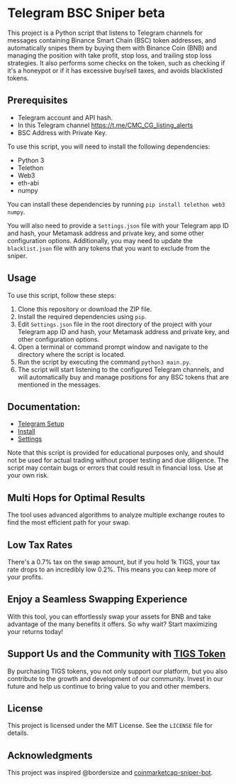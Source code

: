 # Telegram BSC Sniper beta

This project is a Python script that listens to Telegram channels for messages containing Binance Smart Chain (BSC) token addresses, and automatically snipes them by buying them with Binance Coin (BNB) and managing the position with take profit, stop loss, and trailing stop loss strategies. It also performs some checks on the token, such as checking if it's a honeypot or if it has excessive buy/sell taxes, and avoids blacklisted tokens. 

## Prerequisites
- Telegram account and API hash.
- In this Telegram channel https://t.me/CMC_CG_listing_alerts
- BSC Address with Private Key.

To use this script, you will need to install the following dependencies:

- Python 3
- Telethon
- Web3
- eth-abi
- numpy

You can install these dependencies by running `pip install telethon web3 numpy`.

You will also need to provide a `Settings.json` file with your Telegram app ID and hash, your Metamask address and private key, and some other configuration options. Additionally, you may need to update the `blacklist.json` file with any tokens that you want to exclude from the sniper.

## Usage

To use this script, follow these steps:

1. Clone this repository or download the ZIP file.
2. Install the required dependencies using `pip`.
3. Edit `Settings.json` file in the root directory of the project with your Telegram app ID and hash, your Metamask address and private key, and other configuration options.
4. Open a terminal or command prompt window and navigate to the directory where the script is located.
5. Run the script by executing the command `python3 main.py`.
6. The script will start listening to the configured Telegram channels, and will automatically buy and manage positions for any BSC tokens that are mentioned in the messages.

## Documentation:
  - [Telegram Setup](https://docs.trading-tigers.com/telegram-bsc-sniper/telegram-setup)
  - [Install](https://docs.trading-tigers.com/telegram-bsc-sniper/installation)
  - [Settings](https://docs.trading-tigers.com/telegram-bsc-sniper/settings)

Note that this script is provided for educational purposes only, and should not be used for actual trading without proper testing and due diligence. The script may contain bugs or errors that could result in financial loss. Use at your own risk.

## Multi Hops for Optimal Results 
The tool uses advanced algorithms to analyze multiple exchange routes to find the most efficient path for your swap. 

## Low Tax Rates 
There's a 0.7% tax on the swap amount, but if you hold 1k TIGS, your tax rate drops to an incredibly low 0.2%. This means you can keep more of your profits. 

## Enjoy a Seamless Swapping Experience 
With this tool, you can effortlessly swap your assets for BNB and take advantage of the many benefits it offers. So why wait? Start maximizing your returns today!  

## Support Us and the Community with [TIGS Token](https://bscscan.com/token/0x34faa80fec0233e045ed4737cc152a71e490e2e3) 
By purchasing TIGS tokens, you not only support our platform, but you also contribute to the growth and development of our community. Invest in our future and help us continue to bring value to you and other members.


## License

This project is licensed under the MIT License. See the `LICENSE` file for details.

## Acknowledgments


This project was inspired @bordersize and [coinmarketcap-sniper-bot](https://github.com/Scott-778/coinmarketcap-sniper-bot).
